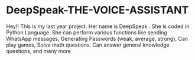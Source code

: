 # DeepSpeak-THE-VOICE-ASSISTANT
Hey!! This is my last year project. Her name is DeepSpeak . She is coded in Python Language. She can perform various functions like sending WhatsApp messages, Generating Passwords (weak, average, strong), Can play games, Solve math questions. Can answer general knowledge questions, and many more
